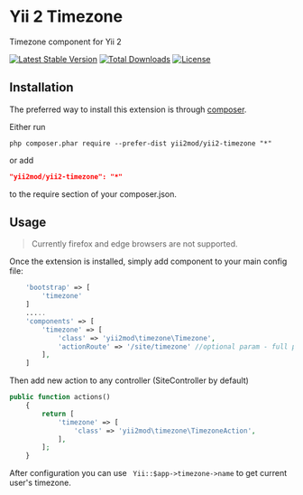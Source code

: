 Yii 2 Timezone
==============
Timezone component for Yii 2

[![Latest Stable Version](https://poser.pugx.org/yii2mod/yii2-timezone/v/stable)](https://packagist.org/packages/yii2mod/yii2-timezone) [![Total Downloads](https://poser.pugx.org/yii2mod/yii2-timezone/downloads)](https://packagist.org/packages/yii2mod/yii2-timezone) [![License](https://poser.pugx.org/yii2mod/yii2-timezone/license)](https://packagist.org/packages/yii2mod/yii2-timezone)

Installation   
------------

The preferred way to install this extension is through [composer](http://getcomposer.org/download/).

Either run

```
php composer.phar require --prefer-dist yii2mod/yii2-timezone "*"
```

or add

```json
"yii2mod/yii2-timezone": "*"
```

to the require section of your composer.json.

Usage
------------
> Currently firefox and edge browsers are not supported.

Once the extension is installed, simply add component to your main config file:

```php
    'bootstrap' => [
        'timezone'
    ]
    .....
    'components' => [
        'timezone' => [
            'class' => 'yii2mod\timezone\Timezone',
            'actionRoute' => '/site/timezone' //optional param - full path to page must be specified
        ],
    ]

```

Then add new action to any controller (SiteController by default)

```php
public function actions()
    {
        return [
            'timezone' => [
                'class' => 'yii2mod\timezone\TimezoneAction',
            ],
        ];
    }

```
After configuration you can use ``` Yii::$app->timezone->name``` to get current user's timezone.
